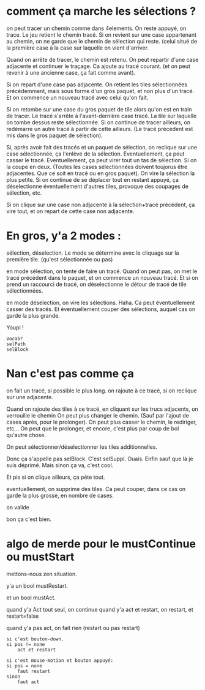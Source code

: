 # comment ça marche les sélections ? #

on peut tracer un chemin comme dans 4elements.
On reste appuyé, on trace.
Le jeu retient le chemin tracé. Si on revient sur une case appartenant au chemin, on ne garde que le chemin de sélection qui reste. (celui situé de la première case à la case sur laquelle on vient d'arriver.

Quand on arrête de tracer, le chemin est retenu. On peut repartir d'une case adjacente et continuer le traçage. Ca ajoute au  tracé courant. (et on peut revenir à une ancienne case, ça fait comme avant).

Si on repart d'une case pas adjacente. On retient les tiles sélectionnées précédemment, mais sous forme d'un gros paquet, et non plus d'un tracé. Et on commence un nouveau tracé avec celui qu'on fait.

Si on retombe sur une case du gros paquet de tile alors qu'on est en train de tracer. Le tracé s'arrête à l'avant-dernière case tracé. La tile sur laquelle on tombe dessus reste sélectionnée. Si on continue de tracer ailleurs, on redémarre un autre tracé à partir de cette ailleurs. (Le tracé précedent est mis dans le gros paquet de sélection).

Si, après avoir fait des tracés et un paquet de sélection, on reclique sur une case sélectionnée, ça l'enlève de la sélection. Eventuellement, ça peut casser le tracé.
Eventuellement, ça peut virer tout un tas de sélection. Si on la coupe en deux. (Toutes les cases sélectionnées doivent toujorus être adjacentes. Que ce soit en tracé ou en gros paquet). On vire la sélection la plus petite.
Si on continue de se déplacer tout en restant appuyé, ça déselectionne éventuellement d'autres tiles, provoque des coupages de sélection, etc.

Si on clique sur une case non adjacente à la sélection+tracé précédent, ça vire tout, et on repart de cette case non adjacente.


# En gros, y'a 2 modes : #

sélection, déselection.
Le mode se détermine avec le cliquage sur la première tile. (qu'est sélectionnée ou pas)

en mode sélection, on tente de faire un tracé. Quand on peut pas, on met le tracé précédent dans le paquet, et on commence un nouveau tracé. Et si on prend un raccourci de tracé, on déselectionne le détour de tracé de tile sélectionnées.

en mode déselection, on vire les sélections. Haha. Ca peut éventuellement casser des tracés. Et éventuellement couper des sélections, auquel cas on garde la plus grande.

Youpi !

    Vocab?
    selPath
    selBlock


# Nan c'est pas comme ça #

on fait un tracé, si possible le plus long.
on rajoute à ce tracé, si on reclique sur une adjacente.

Quand on rajoute des tiles à ce tracé, en cliquant sur les trucs adjacents, on verrouille le chemin
On peut plus changer le chemin. (Sauf par l'ajout de cases après, pour le prolonger). On peut plus casser le chemin, le rediriger, etc... On peut que le prolonger, et encore, c'est plus par coup de bol qu'autre chose.

On peut sélectionner/déselectionner les tiles additionnelles.

Donc ça s'appelle pas selBlock. C'est selSuppl.
Ouais. Enfin sauf que là je suis déprimé. Mais sinon ça va, c'est cool.

Et pis si on clique ailleurs, ça pète tout.


eventuellement, on supprime des tiles. Ca peut couper, dans ce cas on garde la plus grosse,
en nombre de cases.

on valide




bon ça c'est bien.


# algo de merde pour le mustContinue ou mustStart #

mettons-nous zen situation.

y'a un bool mustRestart.

et un bool mustAct.

quand y'a Act tout seul, on continue
quand y'a act et restart, on restart, et restart=false

quand y'a pas act, on fait rien (restart ou pas restart)


    si c'est bouton-down.
    si pos != none
        act et restart

    si c'est mouse-motion et bouton appuyé:
    si pos = none
        faut restart
    sinon
        faut act
